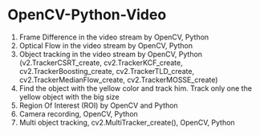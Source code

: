 # OpenCV-Python-Video
1. Frame Difference in the video stream by OpenCV, Python
2. Optical Flow in the video stream by OpenCV, Python
3. Object tracking  in the video stream by OpenCV, Python (v2.TrackerCSRT_create, cv2.TrackerKCF_create, cv2.TrackerBoosting_create, cv2.TrackerTLD_create, cv2.TrackerMedianFlow_create, cv2.TrackerMOSSE_create)
4. Find the object with the yellow color and track him. Track only one the yellow object with the big size
5. Region Of Interest (ROI) by OpenCV and Python
6. Сamera recording, OpenCV, Python  
7. Multi object tracking, cv2.MultiTracker_create(), OpenCV, Python
